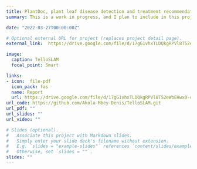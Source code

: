 ```yaml
---
title: PlantDoc, plant leaf disease detection and treatment recommendation.
summary: This is a work in progress, and I plan to include in this project a recommendation system that would use the predictions of the ResNet101 as input and then would recommend treatment options for the identified disease. Also, I would build a mobile application to make this model easily accessible to farmers so that they can use this application on any smart phone. The model currently identify some diseases  in apples maize/corn, blueberry, potatoe, tomato, and cherry.

date: "2022-03-27T00:00:00Z"

# Optional external URL for project (replaces project detail page).
external_link:  https://drive.google.com/file/d/17gG1vhxTLDQkgRPVl8T52eWbEHwx0-cN/view?usp=sharing

image:
  caption: TelloSLAM
  focal_point: Smart

links:
- icon:  file-pdf
  icon_pack: fas
  name: Report
  url: https://drive.google.com/file/d/17gG1vhxTLDQkgRPVl8T52eWbEHwx0-cN/view?usp=sharing
url_code: https://github.com/Akola-Mbey-Denis/TelloSLAM.git
url_pdf: ""
url_slides: ""
url_video: ""

# Slides (optional).
#   Associate this project with Markdown slides.
#   Simply enter your slide deck's filename without extension.
#   E.g. `slides = "example-slides"` references `content/slides/example-slides.md`.
#   Otherwise, set `slides = ""`.
slides: ""
---
```

